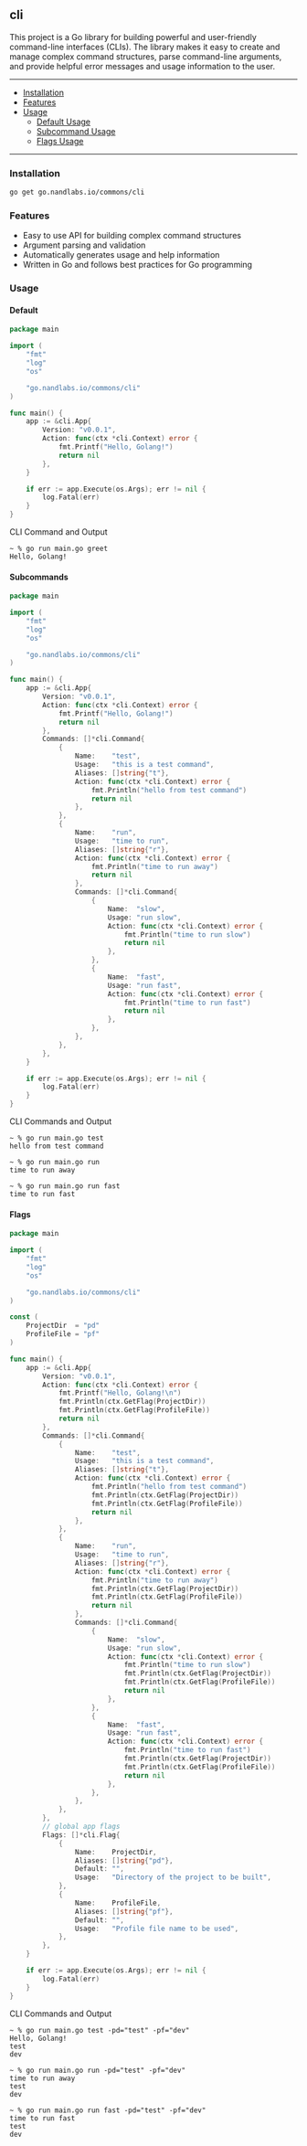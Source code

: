 ## cli

This project is a Go library for building powerful and user-friendly command-line interfaces (CLIs). The library makes it easy to create and manage complex command structures, parse command-line arguments, and provide helpful error messages and usage information to the user.

---
- [Installation](#installation)
- [Features](#features)
- [Usage](#usage)
  - [Default Usage](#default)
  - [Subcommand Usage](#subcommands)
  - [Flags Usage](#flags)
---

### Installation

```bash
go get go.nandlabs.io/commons/cli
```

### Features

* Easy to use API for building complex command structures 
* Argument parsing and validation 
* Automatically generates usage and help information 
* Written in Go and follows best practices for Go programming

### Usage

#### Default
```go
package main

import (
	"fmt"
	"log"
	"os"

	"go.nandlabs.io/commons/cli"
)

func main() {
	app := &cli.App{
		Version: "v0.0.1",
		Action: func(ctx *cli.Context) error {
			fmt.Printf("Hello, Golang!")
			return nil
		},
	}

	if err := app.Execute(os.Args); err != nil {
		log.Fatal(err)
	}
}
```

CLI Command and Output
```shell
~ % go run main.go greet
Hello, Golang!
```

#### Subcommands

```go
package main

import (
	"fmt"
	"log"
	"os"

	"go.nandlabs.io/commons/cli"
)

func main() {
	app := &cli.App{
		Version: "v0.0.1",
		Action: func(ctx *cli.Context) error {
			fmt.Printf("Hello, Golang!")
			return nil
		},
		Commands: []*cli.Command{
			{
				Name:    "test",
				Usage:   "this is a test command",
				Aliases: []string{"t"},
				Action: func(ctx *cli.Context) error {
					fmt.Println("hello from test command")
					return nil
				},
			},
			{
				Name:    "run",
				Usage:   "time to run",
				Aliases: []string{"r"},
				Action: func(ctx *cli.Context) error {
					fmt.Println("time to run away")
					return nil
				},
				Commands: []*cli.Command{
					{
						Name:  "slow",
						Usage: "run slow",
						Action: func(ctx *cli.Context) error {
							fmt.Println("time to run slow")
							return nil
						},
					},
					{
						Name:  "fast",
						Usage: "run fast",
						Action: func(ctx *cli.Context) error {
							fmt.Println("time to run fast")
							return nil
						},
					},
				},
			},
		},
	}

	if err := app.Execute(os.Args); err != nil {
		log.Fatal(err)
	}
}
```

CLI Commands and Output
```shell
~ % go run main.go test
hello from test command
```
```shell
~ % go run main.go run
time to run away
```
```shell
~ % go run main.go run fast
time to run fast
```

#### Flags

```go
package main

import (
	"fmt"
	"log"
	"os"

	"go.nandlabs.io/commons/cli"
)

const (
	ProjectDir  = "pd"
	ProfileFile = "pf"
)

func main() {
	app := &cli.App{
		Version: "v0.0.1",
		Action: func(ctx *cli.Context) error {
			fmt.Printf("Hello, Golang!\n")
			fmt.Println(ctx.GetFlag(ProjectDir))
			fmt.Println(ctx.GetFlag(ProfileFile))
			return nil
		},
		Commands: []*cli.Command{
			{
				Name:    "test",
				Usage:   "this is a test command",
				Aliases: []string{"t"},
				Action: func(ctx *cli.Context) error {
					fmt.Println("hello from test command")
					fmt.Println(ctx.GetFlag(ProjectDir))
					fmt.Println(ctx.GetFlag(ProfileFile))
					return nil
				},
			},
			{
				Name:    "run",
				Usage:   "time to run",
				Aliases: []string{"r"},
				Action: func(ctx *cli.Context) error {
					fmt.Println("time to run away")
					fmt.Println(ctx.GetFlag(ProjectDir))
					fmt.Println(ctx.GetFlag(ProfileFile))
					return nil
				},
				Commands: []*cli.Command{
					{
						Name:  "slow",
						Usage: "run slow",
						Action: func(ctx *cli.Context) error {
							fmt.Println("time to run slow")
							fmt.Println(ctx.GetFlag(ProjectDir))
							fmt.Println(ctx.GetFlag(ProfileFile))
							return nil
						},
					},
					{
						Name:  "fast",
						Usage: "run fast",
						Action: func(ctx *cli.Context) error {
							fmt.Println("time to run fast")
							fmt.Println(ctx.GetFlag(ProjectDir))
							fmt.Println(ctx.GetFlag(ProfileFile))
							return nil
						},
					},
				},
			},
		},
		// global app flags
		Flags: []*cli.Flag{
			{
				Name:    ProjectDir,
				Aliases: []string{"pd"},
				Default: "",
				Usage:   "Directory of the project to be built",
			},
			{
				Name:    ProfileFile,
				Aliases: []string{"pf"},
				Default: "",
				Usage:   "Profile file name to be used",
			},
		},
	}

	if err := app.Execute(os.Args); err != nil {
		log.Fatal(err)
	}
}
```

CLI Commands and Output
```shell
~ % go run main.go test -pd="test" -pf="dev"
Hello, Golang!
test
dev
```
```shell
~ % go run main.go run -pd="test" -pf="dev"
time to run away
test
dev
```
```shell
~ % go run main.go run fast -pd="test" -pf="dev"
time to run fast
test
dev
```
